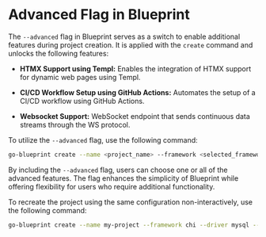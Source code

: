 # Advanced Flag in Blueprint

The `--advanced` flag in Blueprint serves as a switch to enable additional features during project creation. It is applied with the `create` command and unlocks the following features:

- **HTMX Support using Templ:**
Enables the integration of HTMX support for dynamic web pages using Templ.

- **CI/CD Workflow Setup using GitHub Actions:**
Automates the setup of a CI/CD workflow using GitHub Actions.

- **Websocket Support:**
WebSocket endpoint that sends continuous data streams through the WS protocol.

To utilize the `--advanced` flag, use the following command:

```bash
go-blueprint create --name <project_name> --framework <selected_framework> --driver <selected_driver> --advanced
```

By including the `--advanced` flag, users can choose one or all of the advanced features. The flag enhances the simplicity of Blueprint while offering flexibility for users who require additional functionality.

To recreate the project using the same configuration non-interactively, use the following command:
```bash
go-blueprint create --name my-project --framework chi --driver mysql --advanced true
```